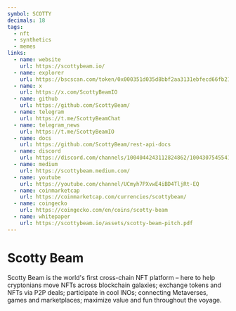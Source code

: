 ```yaml
---
symbol: SCOTTY
decimals: 18
tags:
  - nft
  - synthetics
  - memes
links:
  - name: website
    url: https://scottybeam.io/
  - name: explorer
    url: https://bscscan.com/token/0x000351d035d8bbf2aa3131ebfecd66fb21836f6c
  - name: x
    url: https://x.com/ScottyBeamIO
  - name: github
    url: https://github.com/ScottyBeam/
  - name: telegram
    url: https://t.me/ScottyBeamChat
  - name: telegram_news
    url: https://t.me/ScottyBeamIO
  - name: docs
    url: https://github.com/ScottyBeam/rest-api-docs
  - name: discord
    url: https://discord.com/channels/1004044243112824862/1004307545541836800
  - name: medium
    url: https://scottybeam.medium.com/
  - name: youtube
    url: https://youtube.com/channel/UCmyh7PXvwE4iBD4TljRt-EQ
  - name: coinmarketcap
    url: https://coinmarketcap.com/currencies/scottybeam/
  - name: coingecko
    url: https://coingecko.com/en/coins/scotty-beam
  - name: whitepaper
    url: https://scottybeam.io/assets/scotty-beam-pitch.pdf
---
```


# Scotty Beam

Scotty Beam is the world's first cross-chain NFT platform – here to help cryptonians move NFTs across blockchain galaxies; exchange tokens and NFTs via P2P deals; participate in cool INOs; connecting Metaverses, games and marketplaces; maximize value and fun throughout the voyage.
